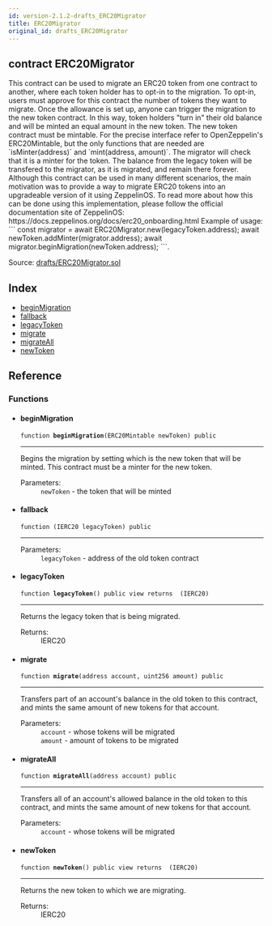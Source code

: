 ```yaml
---
id: version-2.1.2-drafts_ERC20Migrator
title: ERC20Migrator
original_id: drafts_ERC20Migrator
---
```


<div class="contract-doc"><div class="contract"><h2 class="contract-header"><span class="contract-kind">contract</span> ERC20Migrator</h2><p class="description">This contract can be used to migrate an ERC20 token from one contract to another, where each token holder has to opt-in to the migration. To opt-in, users must approve for this contract the number of tokens they want to migrate. Once the allowance is set up, anyone can trigger the migration to the new token contract. In this way, token holders &quot;turn in&quot; their old balance and will be minted an equal amount in the new token. The new token contract must be mintable. For the precise interface refer to OpenZeppelin&#x27;s ERC20Mintable, but the only functions that are needed are `isMinter(address)` and `mint(address, amount)`. The migrator will check that it is a minter for the token. The balance from the legacy token will be transfered to the migrator, as it is migrated, and remain there forever. Although this contract can be used in many different scenarios, the main motivation was to provide a way to migrate ERC20 tokens into an upgradeable version of it using ZeppelinOS. To read more about how this can be done using this implementation, please follow the official documentation site of ZeppelinOS: https://docs.zeppelinos.org/docs/erc20_onboarding.html Example of usage: ``` const migrator = await ERC20Migrator.new(legacyToken.address); await newToken.addMinter(migrator.address); await migrator.beginMigration(newToken.address); ```.</p><div class="source">Source: <a href="https://github.com/OpenZeppelin/zeppelin-solidity/blob/v2.1.2/contracts/drafts/ERC20Migrator.sol" target="_blank">drafts/ERC20Migrator.sol</a></div></div><div class="index"><h2>Index</h2><ul><li><a href="drafts_ERC20Migrator.html#beginMigration">beginMigration</a></li><li><a href="drafts_ERC20Migrator.html#">fallback</a></li><li><a href="drafts_ERC20Migrator.html#legacyToken">legacyToken</a></li><li><a href="drafts_ERC20Migrator.html#migrate">migrate</a></li><li><a href="drafts_ERC20Migrator.html#migrateAll">migrateAll</a></li><li><a href="drafts_ERC20Migrator.html#newToken">newToken</a></li></ul></div><div class="reference"><h2>Reference</h2><div class="functions"><h3>Functions</h3><ul><li><div class="item function"><span id="beginMigration" class="anchor-marker"></span><h4 class="name">beginMigration</h4><div class="body"><code class="signature">function <strong>beginMigration</strong><span>(ERC20Mintable newToken) </span><span>public </span></code><hr/><div class="description"><p>Begins the migration by setting which is the new token that will be minted. This contract must be a minter for the new token.</p></div><dl><dt><span class="label-parameters">Parameters:</span></dt><dd><div><code>newToken</code> - the token that will be minted</div></dd></dl></div></div></li><li><div class="item function"><span id="fallback" class="anchor-marker"></span><h4 class="name">fallback</h4><div class="body"><code class="signature">function <strong></strong><span>(IERC20 legacyToken) </span><span>public </span></code><hr/><dl><dt><span class="label-parameters">Parameters:</span></dt><dd><div><code>legacyToken</code> - address of the old token contract</div></dd></dl></div></div></li><li><div class="item function"><span id="legacyToken" class="anchor-marker"></span><h4 class="name">legacyToken</h4><div class="body"><code class="signature">function <strong>legacyToken</strong><span>() </span><span>public </span><span>view </span><span>returns  (IERC20) </span></code><hr/><div class="description"><p>Returns the legacy token that is being migrated.</p></div><dl><dt><span class="label-return">Returns:</span></dt><dd>IERC20</dd></dl></div></div></li><li><div class="item function"><span id="migrate" class="anchor-marker"></span><h4 class="name">migrate</h4><div class="body"><code class="signature">function <strong>migrate</strong><span>(address account, uint256 amount) </span><span>public </span></code><hr/><div class="description"><p>Transfers part of an account&#x27;s balance in the old token to this contract, and mints the same amount of new tokens for that account.</p></div><dl><dt><span class="label-parameters">Parameters:</span></dt><dd><div><code>account</code> - whose tokens will be migrated</div><div><code>amount</code> - amount of tokens to be migrated</div></dd></dl></div></div></li><li><div class="item function"><span id="migrateAll" class="anchor-marker"></span><h4 class="name">migrateAll</h4><div class="body"><code class="signature">function <strong>migrateAll</strong><span>(address account) </span><span>public </span></code><hr/><div class="description"><p>Transfers all of an account&#x27;s allowed balance in the old token to this contract, and mints the same amount of new tokens for that account.</p></div><dl><dt><span class="label-parameters">Parameters:</span></dt><dd><div><code>account</code> - whose tokens will be migrated</div></dd></dl></div></div></li><li><div class="item function"><span id="newToken" class="anchor-marker"></span><h4 class="name">newToken</h4><div class="body"><code class="signature">function <strong>newToken</strong><span>() </span><span>public </span><span>view </span><span>returns  (IERC20) </span></code><hr/><div class="description"><p>Returns the new token to which we are migrating.</p></div><dl><dt><span class="label-return">Returns:</span></dt><dd>IERC20</dd></dl></div></div></li></ul></div></div></div>
